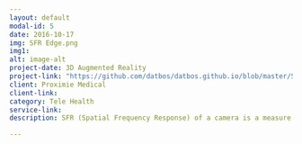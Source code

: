 ```yaml
---
layout: default
modal-id: 5
date: 2016-10-17
img: SFR Edge.png
img1:
alt: image-alt
project-date: 3D Augmented Reality
project-link: "https://github.com/datbos/datbos.github.io/blob/master/SFR%20Sony%20vs%2012Mpixel.pdf"
client: Proximie Medical
client-link: 
category: Tele Health
service-link: 
description: SFR (Spatial Frequency Response) of a camera is a measure of the sharpness "resolution" that a camera-lens system can resolve for a edge black-white transition. Having digital zoom capability allowed for the camera o be integrated with a bioptic 3D configuration with sob millimeter z resolution. To transition the tele health system from an optical zoom to a digital zoom, the quality of the image cannot be compromised according to ISO12233 standards.

---
```

